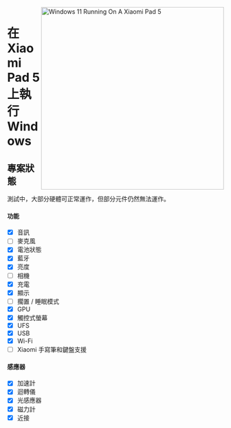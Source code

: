<img align="right" src="https://raw.githubusercontent.com/erdilS/Port-Windows-11-Xiaomi-Pad-5/main/nabu.png" width="425" alt="Windows 11 Running On A Xiaomi Pad 5">

# 在 Xiaomi Pad 5 上執行 Windows

## 專案狀態

測試中，大部分硬體可正常運作，但部分元件仍然無法運作。

#### 功能

- [X] 音訊
- [ ] 麥克風
- [X] 電池狀態
- [X] 藍牙
- [X] 亮度
- [ ] 相機
- [x] 充電
- [X] 顯示
- [ ] 擱置 / 睡眠模式
- [X] GPU
- [X] 觸控式螢幕
- [X] UFS
- [X] USB
- [X] Wi-Fi
- [ ] Xiaomi 手寫筆和鍵盤支援

#### 感應器

- [X] 加速計
- [X] 迴轉儀
- [X] 光感應器
- [X] 磁力計
- [X] 近接
